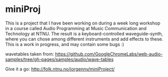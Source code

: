 # miniProj

This is a project that I have been working on during a week long workshop in a course called Audio Programming at Music Communication and Technology at NTNU. The result is a keyboard-controlled waveguide-synth, where you can chose among different instruments and add effects to these. This is a work in progress, and may contain some bugs :)

wavetables taken from: https://github.com/GoogleChromeLabs/web-audio-samples/tree/gh-pages/samples/audio/wave-tables

Give it a go: http://folk.ntnu.no/jorgennv/miniProject/
